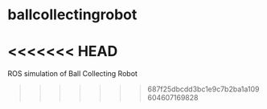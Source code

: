 # ballcollectingrobot
<<<<<<< HEAD
=======

ROS simulation of Ball Collecting Robot
>>>>>>> 687f25dbcdd3bc1e9c7b2ba1a109604607169828
